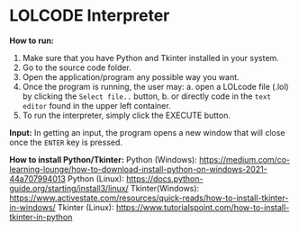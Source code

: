 # LOLCODE Interpreter

**How to run:**
1. Make sure that you have Python and Tkinter installed in your system.
2. Go to the source code folder.
3. Open the application/program any possible way you want.
4. Once the program is running, the user may:
	a. open a LOLcode file (.lol) by clicking the `Select file..` button, 
	b. or directly code in the `text editor` found in the upper left container.
5. To run the interpreter, simply click the EXECUTE button.

**Input:**
In getting an input, the program opens a new window that will close once the `ENTER` key is pressed.

**How to install Python/Tkinter:**
Python (Windows): https://medium.com/co-learning-lounge/how-to-download-install-python-on-windows-2021-44a707994013
Python (Linux): https://docs.python-guide.org/starting/install3/linux/
Tkinter(Windows): https://www.activestate.com/resources/quick-reads/how-to-install-tkinter-in-windows/
Tkinter (Linux): https://www.tutorialspoint.com/how-to-install-tkinter-in-python

